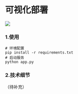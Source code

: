 # 可视化部署
![](https://qn-sc0.yuketang.cn/ue_i/20220520/ea52a828-5bf7-4981-9c2e-cdc063057a48.gif)
### 1.使用
```shell
# 环境配置
pip install -r requirements.txt
# 启动服务
python app.py
```
### 2.技术细节
（待补充）